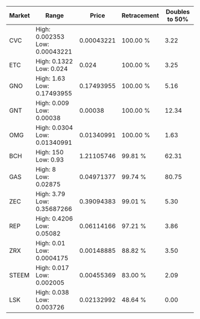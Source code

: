 | Market | Range | Price| Retracement | Doubles to 50% |
| --- | --- | --- | --- | --- |
| CVC | High: 0.002353<br />Low: 0.00043221 | 0.00043221 | 100.00 % | 3.22 |
| ETC | High: 0.1322<br />Low: 0.024 | 0.024 | 100.00 % | 3.25 |
| GNO | High: 1.63<br />Low: 0.17493955 | 0.17493955 | 100.00 % | 5.16 |
| GNT | High: 0.009<br />Low: 0.00038 | 0.00038 | 100.00 % | 12.34 |
| OMG | High: 0.0304<br />Low: 0.01340991 | 0.01340991 | 100.00 % | 1.63 |
| BCH | High: 150<br />Low: 0.93 | 1.21105746 | 99.81 % | 62.31 |
| GAS | High: 8<br />Low: 0.02875 | 0.04971377 | 99.74 % | 80.75 |
| ZEC | High: 3.79<br />Low: 0.35687266 | 0.39094383 | 99.01 % | 5.30 |
| REP | High: 0.4206<br />Low: 0.05082 | 0.06114166 | 97.21 % | 3.86 |
| ZRX | High: 0.01<br />Low: 0.0004175 | 0.00148885 | 88.82 % | 3.50 |
| STEEM | High: 0.017<br />Low: 0.002005 | 0.00455369 | 83.00 % | 2.09 |
| LSK | High: 0.038<br />Low: 0.003726 | 0.02132992 | 48.64 % | 0.00 |
